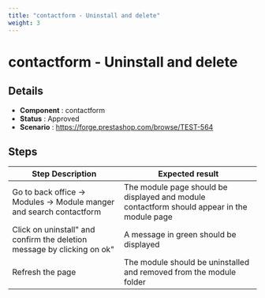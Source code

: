 ```yaml
---
title: "contactform - Uninstall and delete"
weight: 3
---
```


# contactform - Uninstall and delete
## Details
* **Component** : contactform
* **Status** : Approved
* **Scenario** : https://forge.prestashop.com/browse/TEST-564

## Steps
| Step Description | Expected result |
| ----- | ----- |
| Go to back office -> Modules -> Module manger and search contactform | The module page should be displayed and module contactform should appear in the module page |
| Click on uninstall" and confirm the deletion message by clicking on ok" | A message in green should be displayed |
| Refresh the page | The module should be uninstalled and removed from the module folder |
